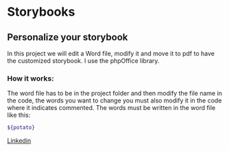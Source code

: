 # Storybooks
## Personalize your storybook
In this project we will edit a Word file, modify it and move it to pdf to have the customized storybook.
I use the phpOffice library.

### How it works:
The word file has to be in the project folder and then modify the file name in the code, the words you want to change you must also modify it in the code where it indicates commented.
The words must be written in the word file like this:

```sh
${potato}
```

 [Linkedin](https://www.linkedin.com/in/jesus-romero-navarro/)